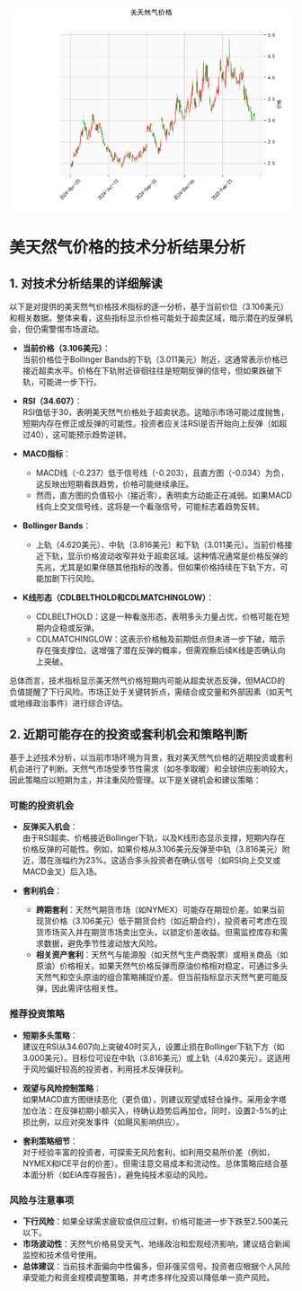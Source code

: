 ![图](CFD.png)

# 美天然气价格的技术分析结果分析

## 1. 对技术分析结果的详细解读
以下是对提供的美天然气价格技术指标的逐一分析，基于当前价位（3.106美元）和相关数据。整体来看，这些指标显示价格可能处于超卖区域，暗示潜在的反弹机会，但仍需警惕市场波动。

- **当前价格（3.106美元）**：  
  当前价格位于Bollinger Bands的下轨（3.011美元）附近，这通常表示价格已接近超卖水平。价格在下轨附近徘徊往往是短期反弹的信号，但如果跌破下轨，可能进一步下行。

- **RSI（34.607）**：  
  RSI值低于30，表明美天然气价格处于超卖状态。这暗示市场可能过度抛售，短期内存在修正或反弹的可能性。投资者应关注RSI是否开始向上反弹（如超过40），这可能预示趋势逆转。

- **MACD指标**：  
  - MACD线（-0.237）低于信号线（-0.203），且直方图（-0.034）为负，这反映出短期看跌趋势，价格可能继续承压。  
  - 然而，直方图的负值较小（接近零），表明卖方动能正在减弱。如果MACD线向上交叉信号线，这将是一个看涨信号，可能标志着趋势反转。

- **Bollinger Bands**：  
  - 上轨（4.620美元）、中轨（3.816美元）和下轨（3.011美元）。当前价格接近下轨，显示价格波动收窄并处于超卖区域。这种情况通常是价格反弹的先兆，尤其是如果伴随其他指标的改善。但如果价格持续在下轨下方，可能加剧下行风险。

- **K线形态（CDLBELTHOLD和CDLMATCHINGLOW）**：  
  - CDLBELTHOLD：这是一种看涨形态，表明多头力量占优，价格可能在短期内企稳或反弹。  
  - CDLMATCHINGLOW：这表示价格触及前期低点但未进一步下破，暗示存在强支撑位。这增强了潜在反弹的概率，但需观察后续K线是否确认向上突破。

总体而言，技术指标显示美天然气价格短期内可能从超卖状态反弹，但MACD的负值提醒了下行风险。市场正处于关键转折点，需结合成交量和外部因素（如天气或地缘政治事件）进行综合评估。

## 2. 近期可能存在的投资或套利机会和策略判断
基于上述技术分析，以当前市场环境为背景，我对美天然气价格的近期投资或套利机会进行了判断。天然气市场受季节性需求（如冬季取暖）和全球供应影响较大，因此策略应以短期为主，并注重风险管理。以下是关键机会和建议策略：

### 可能的投资机会
- **反弹买入机会**：  
  由于RSI超卖、价格接近Bollinger下轨，以及K线形态显示支撑，短期内存在价格反弹的可能性。例如，如果价格从3.106美元反弹至中轨（3.816美元）附近，潜在涨幅约为23%。这适合多头投资者在确认信号（如RSI向上交叉或MACD金叉）后入场。

- **套利机会**：  
  - **跨期套利**：天然气期货市场（如NYMEX）可能存在期现价差。如果当前现货价格（3.106美元）低于期货合约（如近期合约），投资者可考虑在现货市场买入并在期货市场卖出空头，以锁定价差收益。但需监控库存和需求数据，避免季节性波动放大风险。  
  - **相关资产套利**：天然气与能源股（如天然气生产商股票）或相关商品（如原油）价格相关。如果天然气价格反弹而原油价格相对稳定，可通过多头天然气和空头原油的组合策略捕捉价差。但当前指标显示天然气更可能反弹，因此需评估相关性。

### 推荐投资策略
- **短期多头策略**：  
  建议在RSI从34.607向上突破40时买入，设置止损在Bollinger下轨下方（如3.000美元）。目标位可设在中轨（3.816美元）或上轨（4.620美元）。这适用于风险偏好较高的投资者，利用技术反弹获利。

- **观望与风险控制策略**：  
  如果MACD直方图继续恶化（更负值），则建议观望或轻仓操作。采用金字塔加仓法：在反弹初期小额买入，待确认趋势后再加仓。同时，设置2-5%的止损比例，以应对突发事件（如飓风影响供应）。

- **套利策略细节**：  
  对于经验丰富的投资者，可探索无风险套利，如利用交易所价差（例如，NYMEX和ICE平台的价差）。但需注意交易成本和流动性。总体策略应结合基本面分析（如EIA库存报告），避免纯技术驱动的风险。

### 风险与注意事项
- **下行风险**：如果全球需求疲软或供应过剩，价格可能进一步下跌至2.500美元以下。  
- **市场波动性**：天然气价格易受天气、地缘政治和宏观经济影响，建议结合新闻监控和技术信号使用。  
- **总体建议**：当前技术面偏向中性偏多，但非强买信号。投资者应根据个人风险承受能力和资金规模调整策略，并考虑多样化投资以降低单一资产风险。